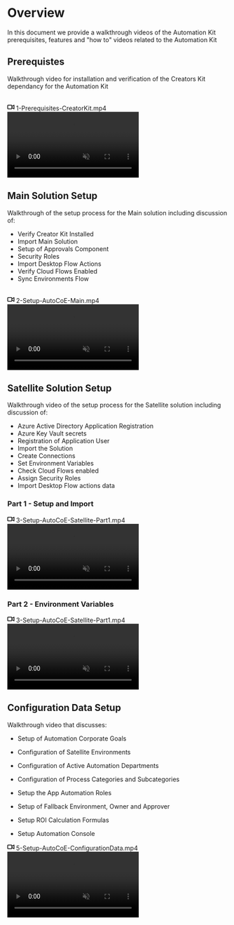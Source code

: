 # Overview

In this document we provide a walkthrough videos of the Automation Kit prerequisites, features and "how to" videos related to the Automation Kit

## Prerequistes

Walkthrough video for installation and verification of the Creators Kit dependancy for the Automation Kit

<br/>

<summary class="px-3 py-2">
    <svg aria-hidden="true" height="16" viewBox="0 0 16 16" version="1.1" width="16" data-view-component="true" class="octicon octicon-device-camera-video">
    <path fill-rule="evenodd" d="M16 3.75a.75.75 0 00-1.136-.643L11 5.425V4.75A1.75 1.75 0 009.25 3h-7.5A1.75 1.75 0 000 4.75v6.5C0 12.216.784 13 1.75 13h7.5A1.75 1.75 0 0011 11.25v-.675l3.864 2.318A.75.75 0 0016 12.25v-8.5zm-5 5.075l3.5 2.1v-5.85l-3.5 2.1v1.65zM9.5 6.75v-2a.25.25 0 00-.25-.25h-7.5a.25.25 0 00-.25.25v6.5c0 .138.112.25.25.25h7.5a.25.25 0 00.25-.25v-4.5z"></path>
</svg>
    <span aria-label="Video description 1-Prerequisites-CreatorKit.mp4" class="m-1">1-Prerequisites-CreatorKit.mp4</span>
    <span class="dropdown-caret"></span>
</summary>

<video src="https://user-images.githubusercontent.com/31553604/190863687-3b448056-fe4e-46f2-8e1b-640d4c59171f.mp4" data-canonical-src="https://user-images.githubusercontent.com/31553604/190863687-3b448056-fe4e-46f2-8e1b-640d4c59171f.mp4" controls="controls" muted="muted" class="d-block rounded-bottom-2 border-top width-fit" style="max-height:640px;">

</video>

## Main Solution Setup

Walkthrough of the setup process for the Main solution including discussion of:

- Verify Creator Kit Installed
- Import Main Solution
- Setup of Approvals Component
- Security Roles
- Import Desktop Flow Actions
- Verify Cloud Flows Enabled
- Sync Environments Flow

<br/>

<summary class="px-3 py-2">
<svg aria-hidden="true" height="16" viewBox="0 0 16 16" version="1.1" width="16" data-view-component="true" class="octicon octicon-device-camera-video">
<path fill-rule="evenodd" d="M16 3.75a.75.75 0 00-1.136-.643L11 5.425V4.75A1.75 1.75 0 009.25 3h-7.5A1.75 1.75 0 000 4.75v6.5C0 12.216.784 13 1.75 13h7.5A1.75 1.75 0 0011 11.25v-.675l3.864 2.318A.75.75 0 0016 12.25v-8.5zm-5 5.075l3.5 2.1v-5.85l-3.5 2.1v1.65zM9.5 6.75v-2a.25.25 0 00-.25-.25h-7.5a.25.25 0 00-.25.25v6.5c0 .138.112.25.25.25h7.5a.25.25 0 00.25-.25v-4.5z"></path>
</svg>
<span aria-label="Video description 2-Setup-AutoCoE-Main.mp4" class="m-1">2-Setup-AutoCoE-Main.mp4</span>
<span class="dropdown-caret"></span>
</summary>

<video src="https://user-images.githubusercontent.com/31553604/190866377-8059f97d-f303-42d6-a797-8c576fcdc2af.mp4" data-canonical-src="https://user-images.githubusercontent.com/31553604/190866377-8059f97d-f303-42d6-a797-8c576fcdc2af.mp4" controls="controls" muted="muted" class="d-block rounded-bottom-2 border-top width-fit" style="max-height:640px;">

</video>

## Satellite Solution Setup

Walkthrough video of the setup process for the Satellite solution including discussion of:

- Azure Active Directory Application Registration
- Azure Key Vault secrets
- Registration of Application User
- Import the Solution
- Create Connections
- Set Environment Variables
- Check Cloud Flows enabled
- Assign Security Roles
- Import Desktop Flow actions data

### Part 1 - Setup and Import

<summary class="px-3 py-2">
    <svg aria-hidden="true" height="16" viewBox="0 0 16 16" version="1.1" width="16" data-view-component="true" class="octicon octicon-device-camera-video">
    <path fill-rule="evenodd" d="M16 3.75a.75.75 0 00-1.136-.643L11 5.425V4.75A1.75 1.75 0 009.25 3h-7.5A1.75 1.75 0 000 4.75v6.5C0 12.216.784 13 1.75 13h7.5A1.75 1.75 0 0011 11.25v-.675l3.864 2.318A.75.75 0 0016 12.25v-8.5zm-5 5.075l3.5 2.1v-5.85l-3.5 2.1v1.65zM9.5 6.75v-2a.25.25 0 00-.25-.25h-7.5a.25.25 0 00-.25.25v6.5c0 .138.112.25.25.25h7.5a.25.25 0 00.25-.25v-4.5z"></path>
</svg>
    <span aria-label="Video description 3-Setup-AutoCoE-Satellite-Part1.mp4" class="m-1">3-Setup-AutoCoE-Satellite-Part1.mp4</span>
    <span class="dropdown-caret"></span>
  </summary>

  <video src="https://user-images.githubusercontent.com/31553604/190873768-a110ee7c-b35c-4096-bb18-9a956416b175.mp4" data-canonical-src="https://user-images.githubusercontent.com/31553604/190873768-a110ee7c-b35c-4096-bb18-9a956416b175.mp4" controls="controls" muted="muted" class="d-block rounded-bottom-2 border-top width-fit" style="max-height:640px;">

  </video>

### Part 2 - Environment Variables

<summary class="px-3 py-2">
    <svg aria-hidden="true" height="16" viewBox="0 0 16 16" version="1.1" width="16" data-view-component="true" class="octicon octicon-device-camera-video">
    <path fill-rule="evenodd" d="M16 3.75a.75.75 0 00-1.136-.643L11 5.425V4.75A1.75 1.75 0 009.25 3h-7.5A1.75 1.75 0 000 4.75v6.5C0 12.216.784 13 1.75 13h7.5A1.75 1.75 0 0011 11.25v-.675l3.864 2.318A.75.75 0 0016 12.25v-8.5zm-5 5.075l3.5 2.1v-5.85l-3.5 2.1v1.65zM9.5 6.75v-2a.25.25 0 00-.25-.25h-7.5a.25.25 0 00-.25.25v6.5c0 .138.112.25.25.25h7.5a.25.25 0 00.25-.25v-4.5z"></path>
</svg>
    <span aria-label="Video description 3-Setup-AutoCoE-Satellite-Part1.mp4" class="m-1">3-Setup-AutoCoE-Satellite-Part1.mp4</span>
    <span class="dropdown-caret"></span>
</summary>

<video src="https://user-images.githubusercontent.com/31553604/190873768-a110ee7c-b35c-4096-bb18-9a956416b175.mp4" data-canonical-src="https://user-images.githubusercontent.com/31553604/190873768-a110ee7c-b35c-4096-bb18-9a956416b175.mp4" controls="controls" muted="muted" class="d-block rounded-bottom-2 border-top width-fit" style="max-height:640px;">

</video>

## Configuration Data Setup

Walkthrough video that discusses:

- Setup of Automation Corporate Goals

- Configuration of Satellite Environments

- Configuration of Active Automation Departments

- Configuration of Process Categories and Subcategories

- Setup the App Automation Roles

- Setup of Fallback Environment, Owner and Approver

- Setup ROI Calculation Formulas

- Setup Automation Console

<summary class="px-3 py-2">
    <svg aria-hidden="true" height="16" viewBox="0 0 16 16" version="1.1" width="16" data-view-component="true" class="octicon octicon-device-camera-video">
    <path fill-rule="evenodd" d="M16 3.75a.75.75 0 00-1.136-.643L11 5.425V4.75A1.75 1.75 0 009.25 3h-7.5A1.75 1.75 0 000 4.75v6.5C0 12.216.784 13 1.75 13h7.5A1.75 1.75 0 0011 11.25v-.675l3.864 2.318A.75.75 0 0016 12.25v-8.5zm-5 5.075l3.5 2.1v-5.85l-3.5 2.1v1.65zM9.5 6.75v-2a.25.25 0 00-.25-.25h-7.5a.25.25 0 00-.25.25v6.5c0 .138.112.25.25.25h7.5a.25.25 0 00.25-.25v-4.5z"></path>
</svg>
    <span aria-label="Video description 5-Setup-AutoCoE-ConfigurationData.mp4" class="m-1">5-Setup-AutoCoE-ConfigurationData.mp4</span>
    <span class="dropdown-caret"></span>
</summary>

<video src="https://user-images.githubusercontent.com/31553604/190874663-97b2fad4-7e34-4884-91e4-8e5971a50bf0.mp4" data-canonical-src="https://user-images.githubusercontent.com/31553604/190874663-97b2fad4-7e34-4884-91e4-8e5971a50bf0.mp4" controls="controls" muted="muted" class="d-block rounded-bottom-2 border-top width-fit" style="max-height:640px;">

</video>
